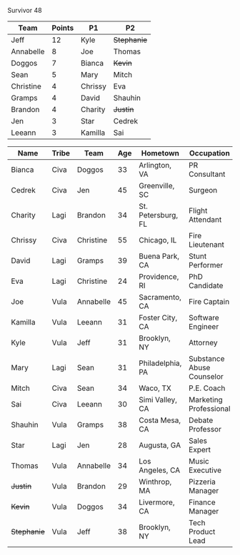 Survivor 48

|Team|Points|P1|P2
| -------- | -------- | -------- | -------- |
| Jeff | 12 | Kyle | ~~Stephanie~~ |
| Annabelle | 8 | Joe | Thomas |
| Doggos | 7 | Bianca | ~~Kevin~~ |
| Sean | 5 | Mary | Mitch |
| Christine | 4 | Chrissy | Eva |
| Gramps | 4 | David | Shauhin |
| Brandon | 4  | Charity | ~~Justin~~ |
| Jen | 3 | Star | Cedrek |
| Leeann | 3  | Kamilla | Sai |



| Name | Tribe | Team | Age | Hometown | Occupation |
| -------- | -------- | -------- | -------- | ----- | ----- |
|Bianca|Civa| Doggos |33|Arlington, VA|PR Consultant|
|Cedrek|Civa| Jen |45|Greenville, SC|Surgeon|
|Charity|Lagi| Brandon |34|St. Petersburg, FL|Flight Attendant|
|Chrissy|Civa| Christine |55|Chicago, IL|Fire Lieutenant|
|David|Lagi| Gramps |39|Buena Park, CA|Stunt Performer|
|Eva|Lagi| Christine |24|Providence, RI|PhD Candidate|
|Joe|Vula| Annabelle |45|Sacramento, CA|Fire Captain|
|Kamilla|Vula| Leeann |31|Foster City, CA|Software Engineer|
|Kyle|Vula| Jeff |31|Brooklyn, NY|Attorney|
|Mary|Lagi| Sean |31|Philadelphia, PA|Substance Abuse Counselor|
|Mitch|Civa| Sean |34|Waco, TX|P.E. Coach|
|Sai|Civa| Leeann |30|Simi Valley, CA|Marketing Professional|
|Shauhin|Vula| Gramps |38|Costa Mesa, CA|Debate Professor |
|Star|Lagi| Jen |28|Augusta, GA|Sales Expert|
|Thomas|Vula| Annabelle |34|Los Angeles, CA|Music Executive|
|~~Justin~~|Vula| Brandon |29|Winthrop, MA|Pizzeria Manager|
|~~Kevin~~|Vula| Doggos |34|Livermore, CA|Finance Manager|
|~~Stephanie~~|Vula| Jeff |38|Brooklyn, NY|Tech Product Lead|
